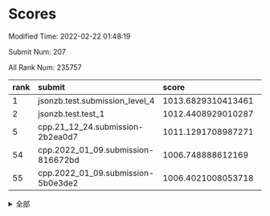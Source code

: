 # Scores

Modified Time: 2022-02-22 01:48:19

Submit Num: 207

All Rank Num: 235757

| rank |               submit               |       score        |       sigma        | pk_num |
| :--- | :--------------------------------- | :----------------- | :----------------- | :----- |
| 1    | jsonzb.test.submission_level_4     | 1013.6829310413461 | 0.8168879167964449 | 4557   |
| 2    | jsonzb.test.test_1                 | 1012.4408929010287 | 0.8015745345733947 | 4550   |
| 5    | cpp.21_12_24.submission-2b2ea0d7   | 1011.1291708987271 | 0.7810244274020185 | 4559   |
| 54   | cpp.2022_01_09.submission-816672bd | 1006.748888612169  | 0.7177200842781996 | 4556   |
| 55   | cpp.2022_01_09.submission-5b0e3de2 | 1006.4021008053718 | 0.7185041096366541 | 4552   |


<details>
<summary>全部</summary>

| rank |                 submit                 |       score        |       sigma        | pk_num |
| :--- | :------------------------------------- | :----------------- | :----------------- | :----- |
| 1    | jsonzb.test.submission_level_4         | 1013.6829310413461 | 0.8168879167964449 | 4557   |
| 2    | jsonzb.test.test_1                     | 1012.4408929010287 | 0.8015745345733947 | 4550   |
| 3    | gobigger.level_3.submission_level_3_48 | 1011.2048346174176 | 0.7611979107090033 | 4556   |
| 4    | gobigger.level_3.submission_level_3_19 | 1011.1346898693364 | 0.7626482418038242 | 4556   |
| 5    | cpp.21_12_24.submission-2b2ea0d7       | 1011.1291708987271 | 0.7810244274020185 | 4559   |
| 6    | gobigger.level_3.submission_level_3_21 | 1010.8774539353135 | 0.7613040020869175 | 4558   |
| 7    | gobigger.level_3.submission_level_3_0  | 1010.8257021770752 | 0.7527247750560736 | 4561   |
| 8    | gobigger.level_3.submission_level_3_29 | 1010.8133043167659 | 0.7709525478312725 | 4559   |
| 9    | gobigger.level_3.submission_level_3_23 | 1010.6859964810061 | 0.7660951992818601 | 4558   |
| 10   | gobigger.level_3.submission_level_3_16 | 1010.6813186936363 | 0.7564067465212557 | 4552   |
| 11   | gobigger.level_3.submission_level_3_11 | 1010.6139336239638 | 0.7599436062071309 | 4563   |
| 12   | gobigger.level_3.submission_level_3_27 | 1010.549881559067  | 0.768933658890607  | 4559   |
| 13   | gobigger.level_3.submission_level_3_32 | 1010.4210872528732 | 0.7637603014846716 | 4559   |
| 14   | gobigger.level_3.submission_level_3_30 | 1010.3986487653243 | 0.7649376158327333 | 4559   |
| 15   | gobigger.level_3.submission_level_3_39 | 1010.3546728141581 | 0.7371954964824805 | 4561   |
| 16   | gobigger.level_3.submission_level_3_6  | 1010.2446651691002 | 0.7697929994667098 | 4557   |
| 17   | gobigger.level_3.submission_level_3_22 | 1010.2386539951403 | 0.7669845357008791 | 4554   |
| 18   | gobigger.level_3.submission_level_3_33 | 1010.1888915087951 | 0.7794843852675803 | 4557   |
| 19   | gobigger.level_3.submission_level_3_10 | 1010.0814850730198 | 0.7368914221739469 | 4552   |
| 20   | gobigger.level_3.submission_level_3_41 | 1010.042573835623  | 0.7543726283419881 | 4554   |
| 21   | gobigger.level_3.submission_level_3_17 | 1009.9448155286331 | 0.7433970175032851 | 4555   |
| 22   | gobigger.level_3.submission_level_3_31 | 1009.9288532373656 | 0.775505596512895  | 4551   |
| 23   | gobigger.level_3.submission_level_3_46 | 1009.910466334399  | 0.7725518517291174 | 4556   |
| 24   | gobigger.level_3.submission_level_3_8  | 1009.82715457975   | 0.7491417897344047 | 4557   |
| 25   | gobigger.level_3.submission_level_3_35 | 1009.8026670236383 | 0.7679697157536898 | 4556   |
| 26   | gobigger.level_3.submission_level_3_28 | 1009.7397143650276 | 0.7593192977446034 | 4558   |
| 27   | gobigger.level_3.submission_level_3_34 | 1009.7303533126544 | 0.7869893481087196 | 4552   |
| 28   | gobigger.level_3.submission_level_3_44 | 1009.7057771541029 | 0.7688293684911037 | 4555   |
| 29   | gobigger.level_3.submission_level_3_20 | 1009.679676714545  | 0.7405030522476089 | 4559   |
| 30   | gobigger.level_3.submission_level_3_7  | 1009.6737475241287 | 0.7552770065177197 | 4558   |
| 31   | gobigger.level_3.submission_level_3_45 | 1009.666842741721  | 0.7438912126720263 | 4554   |
| 32   | gobigger.level_3.submission_level_3_18 | 1009.4825271086936 | 0.7445197057180513 | 4554   |
| 33   | gobigger.level_3.submission_level_3_15 | 1009.4618224826468 | 0.7446787995781247 | 4553   |
| 34   | gobigger.level_3.submission_level_3_4  | 1009.4575607204573 | 0.7379168649215685 | 4556   |
| 35   | gobigger.level_3.submission_level_3_1  | 1009.3932130330797 | 0.7486199083074048 | 4559   |
| 36   | gobigger.level_3.submission_level_3_49 | 1009.3462192905642 | 0.758048039411387  | 4556   |
| 37   | gobigger.level_3.submission_level_3_42 | 1009.3253625977902 | 0.7627090354881585 | 4547   |
| 38   | gobigger.level_3.submission_level_3_9  | 1009.2839846114143 | 0.7363426238898803 | 4558   |
| 39   | gobigger.level_3.submission_level_3_36 | 1009.2750981790035 | 0.759818997958698  | 4559   |
| 40   | gobigger.level_3.submission_level_3_43 | 1009.2325342133245 | 0.7691331564707043 | 4554   |
| 41   | gobigger.level_3.submission_level_3_12 | 1009.2029922218818 | 0.7752629720810594 | 4554   |
| 42   | gobigger.level_3.submission_level_3_13 | 1009.1988756304318 | 0.7509251457610343 | 4559   |
| 43   | gobigger.level_3.submission_level_3_47 | 1009.153163147605  | 0.7336556655546086 | 4555   |
| 44   | gobigger.level_3.submission_level_3_38 | 1009.021828036589  | 0.7676548098912621 | 4559   |
| 45   | gobigger.level_3.submission_level_3_37 | 1008.8296472767565 | 0.7489666530891677 | 4553   |
| 46   | gobigger.level_3.submission_level_3_2  | 1008.792072476128  | 0.7331015870311917 | 4554   |
| 47   | gobigger.level_3.submission_level_3_24 | 1008.7556364848733 | 0.7431239800537817 | 4554   |
| 48   | gobigger.level_3.submission_level_3_25 | 1008.6319206767555 | 0.7448579360730492 | 4555   |
| 49   | gobigger.level_3.submission_level_3_5  | 1008.5186735723856 | 0.7376818396057425 | 4552   |
| 50   | gobigger.level_3.submission_level_3_14 | 1008.4643351099826 | 0.7780113234029019 | 4557   |
| 51   | gobigger.level_3.submission_level_3_3  | 1008.3275193227518 | 0.7379802630257173 | 4557   |
| 52   | gobigger.level_3.submission_level_3_26 | 1008.0103426580542 | 0.7364305765311311 | 4558   |
| 53   | gobigger.level_3.submission_level_3_40 | 1007.8425796574896 | 0.7321438116706813 | 4552   |
| 54   | cpp.2022_01_09.submission-816672bd     | 1006.748888612169  | 0.7177200842781996 | 4556   |
| 55   | cpp.2022_01_09.submission-5b0e3de2     | 1006.4021008053718 | 0.7185041096366541 | 4552   |
| 56   | gobigger.level_1.submission_level_1_3  | 1004.9941212316677 | 0.7171861776428053 | 4556   |
| 57   | gobigger.level_1.submission_level_1_1  | 1004.8200563526    | 0.717886037603589  | 4562   |
| 58   | gobigger.level_1.submission_level_1_45 | 1004.7205056541264 | 0.7226044093793467 | 4558   |
| 59   | gobigger.level_1.submission_level_1_27 | 1004.6994027102854 | 0.7193676830082141 | 4562   |
| 60   | gobigger.level_1.submission_level_1_32 | 1004.4028487988114 | 0.7040724009136704 | 4560   |
| 61   | gobigger.level_1.submission_level_1_38 | 1004.2577585377757 | 0.7078587329913155 | 4555   |
| 62   | gobigger.level_1.submission_level_1_24 | 1004.2262751322792 | 0.7363382264063164 | 4557   |
| 63   | gobigger.level_1.submission_level_1_33 | 1004.1661769486766 | 0.7226275746434584 | 4557   |
| 64   | gobigger.level_1.submission_level_1_5  | 1004.0852813013822 | 0.7160460248981337 | 4558   |
| 65   | gobigger.level_1.submission_level_1_14 | 1004.0503400502879 | 0.7218007945228019 | 4556   |
| 66   | gobigger.level_1.submission_level_1_12 | 1003.9950723422446 | 0.7223421410707082 | 4554   |
| 67   | gobigger.level_1.submission_level_1_18 | 1003.9914759314929 | 0.7165154363134586 | 4555   |
| 68   | gobigger.level_1.submission_level_1_35 | 1003.9881188110946 | 0.7119701469280728 | 4552   |
| 69   | gobigger.level_1.submission_level_1_31 | 1003.9096785570329 | 0.7200598349261744 | 4553   |
| 70   | gobigger.level_1.submission_level_1_13 | 1003.8643828689205 | 0.7152893003293664 | 4559   |
| 71   | gobigger.level_1.submission_level_1_41 | 1003.7829392692237 | 0.7225078033080059 | 4554   |
| 72   | gobigger.level_1.submission_level_1_34 | 1003.7602915133206 | 0.7111112071976525 | 4553   |
| 73   | gobigger.level_1.submission_level_1_30 | 1003.6713436245262 | 0.7252731492526683 | 4562   |
| 74   | gobigger.level_1.submission_level_1_4  | 1003.4648528550937 | 0.712630329768118  | 4553   |
| 75   | gobigger.level_1.submission_level_1_37 | 1003.4625434677376 | 0.7261696464030564 | 4559   |
| 76   | gobigger.level_1.submission_level_1_40 | 1003.4589305215743 | 0.7056745799636589 | 4559   |
| 77   | gobigger.level_1.submission_level_1_47 | 1003.4375869507388 | 0.7114075088991599 | 4551   |
| 78   | gobigger.level_1.submission_level_1_11 | 1003.4325241145768 | 0.713452803422796  | 4556   |
| 79   | gobigger.level_1.submission_level_1_8  | 1003.4013017843473 | 0.7125038083554038 | 4553   |
| 80   | gobigger.level_1.submission_level_1_48 | 1003.390071892752  | 0.7149051505122909 | 4555   |
| 81   | gobigger.level_1.submission_level_1_7  | 1003.3138681431819 | 0.7083529079002986 | 4557   |
| 82   | gobigger.level_1.submission_level_1_2  | 1003.2867006825848 | 0.7197188051944362 | 4555   |
| 83   | gobigger.level_1.submission_level_1_39 | 1003.2580297709445 | 0.7209472746688353 | 4556   |
| 84   | gobigger.level_1.submission_level_1_19 | 1003.1492157068548 | 0.7075649823634674 | 4555   |
| 85   | gobigger.level_1.submission_level_1_15 | 1003.1234564072881 | 0.7233797120954256 | 4549   |
| 86   | gobigger.level_1.submission_level_1_20 | 1003.0924709107136 | 0.7073409707219911 | 4557   |
| 87   | gobigger.level_1.submission_level_1_29 | 1003.0168623248646 | 0.7132176537214643 | 4552   |
| 88   | gobigger.level_1.submission_level_1_46 | 1002.9888151104249 | 0.7034491048608414 | 4558   |
| 89   | gobigger.level_1.submission_level_1_26 | 1002.9283749041405 | 0.7301832502970002 | 4559   |
| 90   | gobigger.level_1.submission_level_1_6  | 1002.8993567741875 | 0.7193325788829192 | 4556   |
| 91   | gobigger.level_1.submission_level_1_9  | 1002.8524480639428 | 0.71751777817748   | 4555   |
| 92   | gobigger.level_1.submission_level_1_49 | 1002.7837014314863 | 0.7080378571856408 | 4562   |
| 93   | gobigger.level_1.submission_level_1_0  | 1002.7535659653786 | 0.7055149387888588 | 4558   |
| 94   | gobigger.level_1.submission_level_1_21 | 1002.6770258384846 | 0.7163760662588861 | 4554   |
| 95   | gobigger.level_1.submission_level_1_43 | 1002.634512535035  | 0.7175825747951761 | 4559   |
| 96   | gobigger.level_1.submission_level_1_10 | 1002.5967698599594 | 0.7208523490975206 | 4549   |
| 97   | gobigger.level_1.submission_level_1_44 | 1002.5865021334712 | 0.7080560011425874 | 4561   |
| 98   | gobigger.level_1.submission_level_1_23 | 1002.4894553776192 | 0.7110429908983816 | 4561   |
| 99   | gobigger.level_1.submission_level_1_22 | 1002.4866954331544 | 0.7036842795013692 | 4552   |
| 100  | gobigger.level_1.submission_level_1_28 | 1002.4588102563631 | 0.7229103201106393 | 4553   |
| 101  | gobigger.level_1.submission_level_1_17 | 1002.397195200376  | 0.710878289329183  | 4560   |
| 102  | gobigger.level_1.submission_level_1_16 | 1002.3617442614845 | 0.7239338779450327 | 4560   |
| 103  | gobigger.level_1.submission_level_1_36 | 1002.2041081794661 | 0.7040497214158794 | 4556   |
| 104  | gobigger.level_1.submission_level_1_25 | 1001.9971181929674 | 0.7169049001981938 | 4555   |
| 105  | gobigger.level_1.submission_level_1_42 | 1001.583756020224  | 0.7128663578317732 | 4554   |
| 106  | gobigger.random.submission_random_27   | 997.4603406534826  | 0.7104568097777751 | 4553   |
| 107  | gobigger.random.submission_random_31   | 997.1395788750327  | 0.7068601325425722 | 4555   |
| 108  | gobigger.random.submission_random_1    | 996.9828579185729  | 0.7142204260925791 | 4557   |
| 109  | gobigger.random.submission_random_3    | 996.9262322257176  | 0.7173795889637448 | 4555   |
| 110  | gobigger.random.submission_random_46   | 996.8604201324821  | 0.7044225982871108 | 4559   |
| 111  | gobigger.random.submission_random_19   | 996.6898330822816  | 0.7016533642214815 | 4552   |
| 112  | gobigger.random.submission_random_18   | 996.5463049248764  | 0.7136059319212411 | 4560   |
| 113  | gobigger.random.submission_random_17   | 996.5393069627725  | 0.7086280583062763 | 4558   |
| 114  | gobigger.random.submission_random_28   | 996.5303212317368  | 0.7071085586523338 | 4558   |
| 115  | gobigger.random.submission_random_6    | 996.5105464345253  | 0.7143761238232774 | 4556   |
| 116  | gobigger.random.submission_random_12   | 996.4889517592276  | 0.7096066026969668 | 4555   |
| 117  | gobigger.random.submission_random_4    | 996.4481955667309  | 0.7092229032718832 | 4551   |
| 118  | gobigger.random.submission_random_42   | 996.3349837904634  | 0.7064341676524942 | 4554   |
| 119  | gobigger.random.submission_random_26   | 996.3261002576969  | 0.7031390357650671 | 4552   |
| 120  | gobigger.random.submission_random_24   | 996.2869827087934  | 0.7079534372525987 | 4558   |
| 121  | gobigger.random.submission_random_7    | 996.2370450714951  | 0.7175503716720777 | 4555   |
| 122  | gobigger.random.submission_random_16   | 996.2046545550548  | 0.7216748212484585 | 4558   |
| 123  | gobigger.random.submission_random_39   | 996.1727476082277  | 0.7126769563352904 | 4555   |
| 124  | gobigger.random.submission_random_30   | 996.1341909570806  | 0.7126939577249646 | 4549   |
| 125  | gobigger.random.submission_random_25   | 996.0007227325976  | 0.7124293459970227 | 4559   |
| 126  | gobigger.random.submission_random_36   | 995.9915430926588  | 0.7082608210411244 | 4552   |
| 127  | gobigger.random.submission_random_44   | 995.9890144680553  | 0.7090512515211105 | 4556   |
| 128  | gobigger.random.submission_random_47   | 995.9699197561071  | 0.7163359697372852 | 4556   |
| 129  | gobigger.random.submission_random_43   | 995.8802258589071  | 0.7179406022696447 | 4558   |
| 130  | gobigger.random.submission_random_15   | 995.8701780285592  | 0.7116697516868629 | 4555   |
| 131  | gobigger.random.submission_random_2    | 995.7906250900816  | 0.7164520312117794 | 4558   |
| 132  | gobigger.random.submission_random_38   | 995.7697764876277  | 0.7204816110602278 | 4559   |
| 133  | gobigger.random.submission_random_23   | 995.7397226106096  | 0.7164997727789473 | 4556   |
| 134  | gobigger.random.submission_random_11   | 995.7316024508159  | 0.715494438234261  | 4548   |
| 135  | gobigger.random.submission_random_20   | 995.7311488575548  | 0.7142009211124759 | 4557   |
| 136  | gobigger.random.submission_random_8    | 995.6778096307894  | 0.7051911006611725 | 4558   |
| 137  | gobigger.random.submission_random_41   | 995.6759245284751  | 0.7119288000196926 | 4553   |
| 138  | gobigger.random.submission_random_35   | 995.6491444353944  | 0.7014041750069451 | 4561   |
| 139  | gobigger.random.submission_random_13   | 995.6293777648842  | 0.7142166213791715 | 4553   |
| 140  | gobigger.random.submission_random_29   | 995.6246374438967  | 0.6985626500501791 | 4552   |
| 141  | gobigger.random.submission_random_48   | 995.6196996731157  | 0.724666396821301  | 4555   |
| 142  | gobigger.random.submission_random_45   | 995.4499889124086  | 0.7136606071894347 | 4555   |
| 143  | gobigger.random.submission_random_14   | 995.4268470500778  | 0.7146993586661613 | 4554   |
| 144  | gobigger.random.submission_random_40   | 995.4186324668755  | 0.7196288191230658 | 4554   |
| 145  | gobigger.random.submission_random_5    | 995.2855720467288  | 0.7081597900716494 | 4555   |
| 146  | gobigger.random.submission_random_9    | 995.2495302016215  | 0.7136812658399291 | 4555   |
| 147  | gobigger.random.submission_random_32   | 995.1792733367454  | 0.7040285452945887 | 4554   |
| 148  | gobigger.random.submission_random_10   | 995.160829267422   | 0.7144386728097543 | 4556   |
| 149  | gobigger.random.submission_random_21   | 995.1559767555395  | 0.7226130631047416 | 4559   |
| 150  | gobigger.random.submission_random_0    | 995.1347823694678  | 0.7083991240877435 | 4560   |
| 151  | gobigger.random.submission_random_22   | 994.9187555557448  | 0.7072965908344132 | 4557   |
| 152  | gobigger.random.submission_random_49   | 994.8524581410468  | 0.7300078766296626 | 4556   |
| 153  | gobigger.random.submission_random_37   | 994.8183647371178  | 0.7091906893113126 | 4554   |
| 154  | gobigger.random.submission_random_34   | 994.5568881457357  | 0.7167850297574424 | 4554   |
| 155  | gobigger.random.submission_random_33   | 994.511025308216   | 0.7179317524907864 | 4562   |
| 156  | gobigger.level_2.submission_level_2_47 | 994.437072371392   | 0.7119626205839642 | 4553   |
| 157  | gobigger.level_2.submission_level_2_22 | 993.7216695234612  | 0.7363860430818677 | 4558   |
| 158  | gobigger.level_2.submission_level_2_4  | 993.5464097003293  | 0.7287414948112397 | 4556   |
| 159  | gobigger.level_2.submission_level_2_11 | 993.4636448416913  | 0.7334681050482901 | 4552   |
| 160  | gobigger.level_2.submission_level_2_36 | 993.4486856553362  | 0.749697881809062  | 4552   |
| 161  | gobigger.level_2.submission_level_2_18 | 993.3601860289677  | 0.7503772699343733 | 4555   |
| 162  | gobigger.level_2.submission_level_2_31 | 993.3580358679303  | 0.7340875640080694 | 4555   |
| 163  | gobigger.level_2.submission_level_2_7  | 993.3072647879815  | 0.7411347659976755 | 4549   |
| 164  | gobigger.level_2.submission_level_2_24 | 993.2313362181371  | 0.7515019773558587 | 4555   |
| 165  | gobigger.level_2.submission_level_2_37 | 993.1998207682892  | 0.7381137790067207 | 4555   |
| 166  | gobigger.level_2.submission_level_2_30 | 993.1997609648959  | 0.7398596055218227 | 4558   |
| 167  | gobigger.level_2.submission_level_2_13 | 993.0999869694609  | 0.7291084494120489 | 4559   |
| 168  | gobigger.level_2.submission_level_2_8  | 993.009927878266   | 0.7658613833248514 | 4554   |
| 169  | gobigger.level_2.submission_level_2_0  | 993.000864603072   | 0.7535995591971318 | 4556   |
| 170  | gobigger.level_2.submission_level_2_5  | 992.990097038643   | 0.734595585034278  | 4555   |
| 171  | gobigger.level_2.submission_level_2_14 | 992.9662988133324  | 0.7461073372601383 | 4554   |
| 172  | gobigger.level_2.submission_level_2_32 | 992.8751385597394  | 0.7615955287685702 | 4560   |
| 173  | gobigger.level_2.submission_level_2_29 | 992.8318494799505  | 0.774234869808907  | 4554   |
| 174  | gobigger.level_2.submission_level_2_12 | 992.6987655273306  | 0.729871666015615  | 4563   |
| 175  | gobigger.level_2.submission_level_2_6  | 992.6522802391175  | 0.748918593107462  | 4559   |
| 176  | gobigger.level_2.submission_level_2_16 | 992.5659654617377  | 0.7464988078718825 | 4554   |
| 177  | gobigger.level_2.submission_level_2_17 | 992.462784810621   | 0.764170143891901  | 4550   |
| 178  | gobigger.level_2.submission_level_2_34 | 992.3040225211741  | 0.7304850923228715 | 4556   |
| 179  | gobigger.level_2.submission_level_2_44 | 992.2386357524556  | 0.7384622564065116 | 4554   |
| 180  | gobigger.level_2.submission_level_2_45 | 992.231086176119   | 0.7587142014935788 | 4558   |
| 181  | gobigger.level_2.submission_level_2_15 | 992.2306840595821  | 0.7440495489432043 | 4558   |
| 182  | gobigger.level_2.submission_level_2_2  | 992.1910883709112  | 0.7319644509213626 | 4552   |
| 183  | gobigger.level_2.submission_level_2_26 | 992.158930923367   | 0.7386790289739763 | 4553   |
| 184  | gobigger.level_2.submission_level_2_40 | 992.1248859568034  | 0.7466002093749108 | 4552   |
| 185  | gobigger.level_2.submission_level_2_39 | 991.979762923696   | 0.7334532759273543 | 4552   |
| 186  | gobigger.level_2.submission_level_2_3  | 991.9417084788414  | 0.7389917468082343 | 4552   |
| 187  | gobigger.level_2.submission_level_2_21 | 991.928340777099   | 0.7554679053586043 | 4551   |
| 188  | gobigger.level_2.submission_level_2_43 | 991.8589351427004  | 0.7419491275898488 | 4552   |
| 189  | gobigger.level_2.submission_level_2_9  | 991.8189155717403  | 0.7473518785270655 | 4560   |
| 190  | gobigger.level_2.submission_level_2_20 | 991.7614799960048  | 0.7503237285784891 | 4553   |
| 191  | gobigger.level_2.submission_level_2_48 | 991.7540332472856  | 0.7446470233280412 | 4553   |
| 192  | gobigger.level_2.submission_level_2_41 | 991.6896045952316  | 0.7233461705413735 | 4559   |
| 193  | gobigger.level_2.submission_level_2_23 | 991.6883251999251  | 0.7369573826037078 | 4556   |
| 194  | gobigger.level_2.submission_level_2_19 | 991.6456861461338  | 0.7345319360680601 | 4555   |
| 195  | gobigger.level_2.submission_level_2_46 | 991.6128402964871  | 0.7579966811766014 | 4554   |
| 196  | gobigger.level_2.submission_level_2_35 | 991.5058077039278  | 0.7526339482902937 | 4556   |
| 197  | gobigger.level_2.submission_level_2_28 | 991.4886573047589  | 0.7546857195023344 | 4551   |
| 198  | gobigger.level_2.submission_level_2_42 | 991.4118272053712  | 0.7477335673893863 | 4552   |
| 199  | gobigger.level_2.submission_level_2_38 | 991.3405141494849  | 0.7547555985188785 | 4560   |
| 200  | gobigger.level_2.submission_level_2_25 | 991.3320301941424  | 0.762263454681843  | 4556   |
| 201  | gobigger.level_2.submission_level_2_10 | 991.1471775854657  | 0.7621100085672956 | 4559   |
| 202  | gobigger.level_2.submission_level_2_49 | 991.1303449563173  | 0.7569450958060343 | 4554   |
| 203  | gobigger.level_2.submission_level_2_27 | 990.5820827391254  | 0.7825189209694687 | 4555   |
| 204  | gobigger.level_2.submission_level_2_1  | 990.421057869709   | 0.7386959439700135 | 4559   |
| 205  | gobigger.level_2.submission_level_2_33 | 990.3253357163019  | 0.7658744539776717 | 4558   |
| 206  | gobigger.none.submission_none_0        | 978.6084571573384  | 1.1640279030431224 | 4550   |
| 207  | gobigger.none.submission_none_1        | 976.7534337078984  | 1.3579704003812878 | 4557   |

</details>